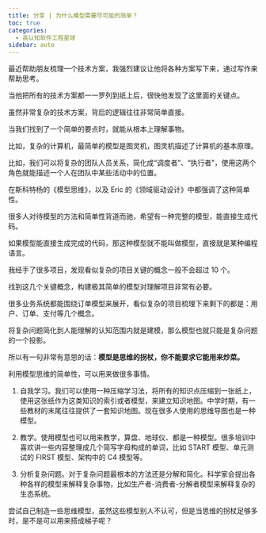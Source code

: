```yaml
---
title: 分享 | 为什么模型需要尽可能的简单？
toc: true
categories: 
  - 高认知软件工程星球
sidebar: auto
---
```


最近帮助朋友梳理一个技术方案，我强烈建议让他将各种方案写下来，通过写作来帮助思考。

当他把所有的技术方案都一一罗列到纸上后，很快他发现了这里面的关键点。

虽然非常复杂的技术方案，背后的逻辑往往非常简单直接。

当我们找到了一个简单的要点时，就能从根本上理解事物。

比如，复杂的计算机，最简单的模型是图灵机，图灵机描述了计算机的基本原理。

比如，我们可以将复杂的团队人员关系，简化成“调度者”、“执行者”，使用这两个角色就能描述一个人在团队中某些活动中的位置。

在斯科特杨的《模型思维》，以及 Eric 的《领域驱动设计》中都强调了这种简单性。

很多人对待模型的方法和简单性背道而驰，希望有一种完整的模型，能直接生成代码。

如果模型能直接生成完成的代码，那这种模型就不能叫做模型，直接就是某种编程语言。

我经手了很多项目，发现看似复杂的项目关键的概念一般不会超过 10 个。

找到这几个关键概念，构建极其简单的模型对理解项目非常有必要。

很多业务系统都能围绕订单模型来展开，看似复杂的项目梳理下来剩下的都是：用户、订单、支付等几个概念。

将复杂问题简化到人能理解的认知范围内就是建模，那么模型也就只能是复杂问题的一个投影。

所以有一句非常有意思的话：**模型是思维的拐杖，你不能要求它能用来炒菜。**

利用模型思维的简单性，可以用来做很多事情。

1. 自我学习。我们可以使用一种压缩学习法，将所有的知识点压缩到一张纸上，使用这张纸作为这类知识的索引或者模型，来建立知识地图。中学时期，有一些教材的末尾往往提供了一套知识地图。现在很多人使用的思维导图也是一种模型。

2. 教学。使用模型也可以用来教学，算盘、地球仪、都是一种模型。很多培训中喜欢讲一些内容整理成几个简写字母构成的单词，比如 START 模型、单元测试的 FIRST 模型、架构中的 C4 模型等。

3. 分析复杂问题。对于复杂问题最根本的方法还是分解和简化。科学家会提出各种各样的模型来解释复杂事物，比如生产者-消费者-分解者模型来解释复杂的生态系统。

尝试自己制造一些思维模型，虽然这些模型别人不认可，但是当思维的拐杖足够多时，是不是可以用来搭成梯子呢？




